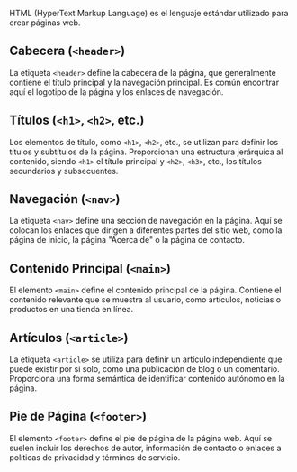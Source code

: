 HTML (HyperText Markup Language) es el lenguaje estándar utilizado para crear páginas web.

## Cabecera (`<header>`)

La etiqueta `<header>` define la cabecera de la página, que generalmente contiene el título principal y la navegación principal. Es común encontrar aquí el logotipo de la página y los enlaces de navegación.

## Títulos (`<h1>`, `<h2>`, etc.)

Los elementos de título, como `<h1>`, `<h2>`, etc., se utilizan para definir los títulos y subtítulos de la página. Proporcionan una estructura jerárquica al contenido, siendo `<h1>` el título principal y `<h2>`, `<h3>`, etc., los títulos secundarios y subsecuentes.

## Navegación (`<nav>`)

La etiqueta `<nav>` define una sección de navegación en la página. Aquí se colocan los enlaces que dirigen a diferentes partes del sitio web, como la página de inicio, la página "Acerca de" o la página de contacto.

## Contenido Principal (`<main>`)

El elemento `<main>` define el contenido principal de la página. Contiene el contenido relevante que se muestra al usuario, como artículos, noticias o productos en una tienda en línea.

## Artículos (`<article>`)

La etiqueta `<article>` se utiliza para definir un artículo independiente que puede existir por sí solo, como una publicación de blog o un comentario. Proporciona una forma semántica de identificar contenido autónomo en la página.

## Pie de Página (`<footer>`)

El elemento `<footer>` define el pie de página de la página web. Aquí se suelen incluir los derechos de autor, información de contacto o enlaces a políticas de privacidad y términos de servicio.
